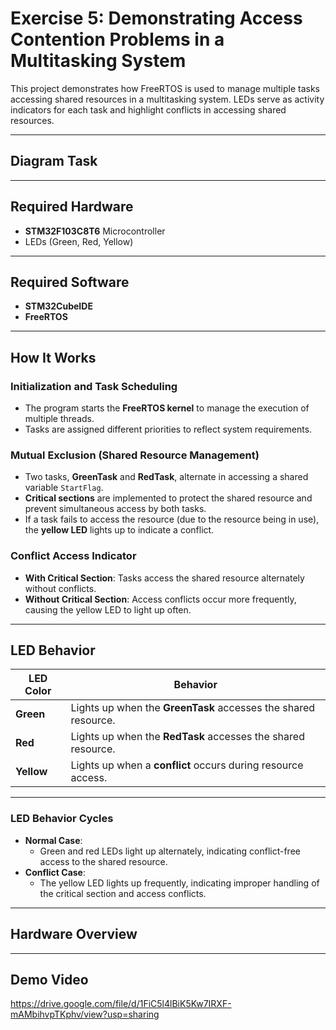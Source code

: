# Exercise 5: Demonstrating Access Contention Problems in a Multitasking System

This project demonstrates how FreeRTOS is used to manage multiple tasks accessing shared resources in a multitasking system. LEDs serve as activity indicators for each task and highlight conflicts in accessing shared resources.

---

## **Diagram Task**

---

## **Required Hardware**
- **STM32F103C8T6** Microcontroller
- LEDs (Green, Red, Yellow)

---

## **Required Software**
- **STM32CubeIDE**
- **FreeRTOS**

---

## **How It Works**

### **Initialization and Task Scheduling**
- The program starts the **FreeRTOS kernel** to manage the execution of multiple threads.
- Tasks are assigned different priorities to reflect system requirements.

### **Mutual Exclusion (Shared Resource Management)**
- Two tasks, **GreenTask** and **RedTask**, alternate in accessing a shared variable `StartFlag`.
- **Critical sections** are implemented to protect the shared resource and prevent simultaneous access by both tasks.
- If a task fails to access the resource (due to the resource being in use), the **yellow LED** lights up to indicate a conflict.

### **Conflict Access Indicator**
- **With Critical Section**: Tasks access the shared resource alternately without conflicts.
- **Without Critical Section**: Access conflicts occur more frequently, causing the yellow LED to light up often.

---

## **LED Behavior**

| LED Color | Behavior |
|-----------|----------|
| **Green** | Lights up when the **GreenTask** accesses the shared resource. |
| **Red**   | Lights up when the **RedTask** accesses the shared resource. |
| **Yellow**| Lights up when a **conflict** occurs during resource access. |

---

### **LED Behavior Cycles**
- **Normal Case**: 
  - Green and red LEDs light up alternately, indicating conflict-free access to the shared resource.
- **Conflict Case**:
  - The yellow LED lights up frequently, indicating improper handling of the critical section and access conflicts.

---

## **Hardware Overview**


---

## **Demo Video**
https://drive.google.com/file/d/1FiC5l4lBiK5Kw7IRXF-mAMbihvpTKphv/view?usp=sharing
